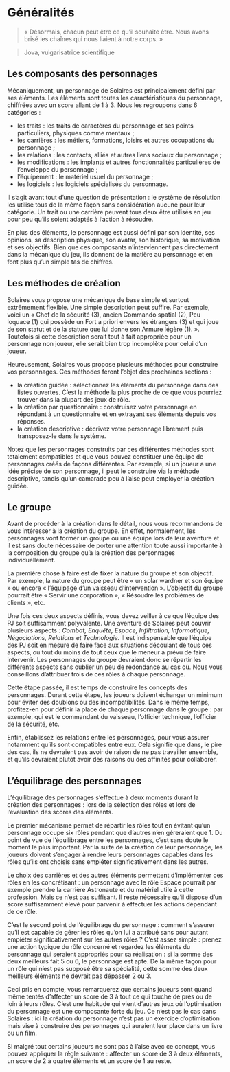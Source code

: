 # Généralités

> « Désormais, chacun peut être ce qu’il souhaite être. Nous avons brisé les cha&icirc;nes qui nous liaient à notre corps. »

> Jova, vulgarisatrice scientifique


## Les composants des personnages
Mécaniquement, un personnage de Solaires est principalement défini par ses éléments. Les éléments sont toutes les caractéristiques du personnage, chiffrées avec un score allant de 1 à 3. Nous les regroupons dans 6 catégories :
* les traits : les traits de caractères du personnage et ses points particuliers, physiques comme mentaux ;
* les carrières : les métiers, formations, loisirs et autres occupations du personnage ;
* les relations : les contacts, alliés et autres liens sociaux du personnage ;
* les modifications : les implants et autres fonctionnalités particulières de l’enveloppe du personnage ;
* l’équipement : le matériel usuel du personnage ;
* les logiciels : les logiciels spécialisés du personnage.

Il s’agit avant tout d’une question de présentation : le système de résolution les utilise tous de la même fa&ccedil;on sans considération aucune pour leur catégorie. Un trait ou une carrière peuvent tous deux être utilisés en jeu pour peu qu’ils soient adaptés à l’action à résoudre.

En plus des éléments, le personnage est aussi défini par son identité, ses opinions, sa description physique, son avatar, son historique, sa motivation et ses objectifs. Bien que ces composants n’interviennent pas directement dans la mécanique du jeu, ils donnent de la matière au personnage et en font plus qu’un simple tas de chiffres.

## Les méthodes de création
Solaires vous propose une mécanique de base simple et surtout extrêmement flexible. Une simple description peut suffire. Par exemple, voici un « Chef de la sécurité (3), ancien Commando spatial (2), Peu loquace (1) qui possède un Fort a priori envers les étrangers (3) et qui joue de son statut et de la stature que lui donne son Armure légère (1). ». Toutefois si cette description serait tout à fait appropriée pour un personnage non joueur, elle serait bien trop incomplète pour celui d’un joueur.

Heureusement, Solaires vous propose plusieurs méthodes pour construire vos personnages. Ces méthodes feront l’objet des prochaines sections :
* la création guidée : sélectionnez les éléments du personnage dans des listes ouvertes. C’est la méthode la plus proche de ce que vous pourriez trouver dans la plupart des jeux de rôle.
* la création par questionnaire : construisez votre personnage en répondant à un questionnaire et en extrayant ses éléments depuis vos réponses.
* la création descriptive : décrivez votre personnage librement puis transposez-le dans le système.

Notez que les personnages construits par ces différentes méthodes sont totalement compatibles et que vous pouvez constituer une équipe de personnages créés de fa&ccedil;ons différentes. Par exemple, si un joueur a une idée précise de son personnage, il peut le construire via la méthode descriptive, tandis qu’un camarade peu à l’aise peut employer la création guidée.

## Le groupe
Avant de procéder à la création dans le détail, nous vous recommandons de vous intéresser à la création du groupe. En effet, normalement, les personnages vont former un groupe ou une équipe lors de leur aventure et il est sans doute nécessaire de porter une attention toute aussi importante à la composition du groupe qu’à la création des personnages individuellement.

La première chose à faire est de fixer la nature du groupe et son objectif. Par exemple, la nature du groupe peut être « un solar wardner et son équipe » ou encore « l’équipage d’un vaisseau d’intervention ». L’objectif du groupe pourrait être « Servir une corporation », « Résoudre les problèmes de clients », etc.

Une fois ces deux aspects définis, vous devez veiller à ce que l’équipe des PJ soit suffisamment polyvalente. Une aventure de Solaires peut couvrir plusieurs aspects : *Combat, Enquête, Espace, Infiltration, Informatique, Négociations, Relations et Technologie.* Il est indispensable que l’équipe des PJ soit en mesure de faire face aux situations découlant de tous ces aspects, ou tout du moins de tout ceux que le meneur a prévu de faire intervenir. Les personnages du groupe devraient donc se répartir les différents aspects sans oublier un peu de redondance au cas où. Nous vous conseillons d’attribuer trois de ces rôles à chaque personnage.

Cette étape passée, il est temps de construire les concepts des personnages. Durant cette étape, les joueurs doivent échanger un minimum pour éviter des doublons ou des incompatibilités. Dans le même temps, profitez-en pour définir la place de chaque personnage dans le groupe : par exemple, qui est le commandant du vaisseau, l’officier technique, l’officier de la sécurité, etc.

Enfin, établissez les relations entre les personnages, pour vous assurer notamment qu’ils sont compatibles entre eux. Cela signifie que dans, le pire des cas, ils ne devraient pas avoir de raison de ne pas travailler ensemble, et qu’ils devraient plutôt avoir des raisons ou des affinités pour collaborer.

## L’équilibrage des personnages
L’équilibrage des personnages s’effectue à deux moments durant la création des personnages : lors de la sélection des rôles et lors de l’évaluation des scores des éléments.

Le premier mécanisme permet de répartir les rôles tout en évitant qu’un personnage occupe six rôles pendant que d’autres n’en géreraient que 1. Du point de vue de l’équilibrage entre les personnages, c’est sans doute le moment le plus important. Par la suite de la création de leur personnage, les joueurs doivent s’engager à rendre leurs personnages capables dans les rôles qu’ils ont choisis sans empiéter significativement dans les autres.

Le choix des carrières et des autres éléments permettent d’implémenter ces rôles en les concrétisant : un personnage avec le rôle Espace pourrait par exemple prendre la carrière Astronaute et du matériel utile à cette profession. Mais ce n’est pas suffisant. Il reste nécessaire qu’il dispose d’un score suffisamment élevé pour parvenir à effectuer les actions dépendant de ce rôle.

C’est le second point de l’équilibrage du personnage : comment s’assurer qu’il est capable de gérer les rôles qu’on lui a attribué sans pour autant empiéter significativement sur les autres rôles ? C’est assez simple : prenez une action typique du rôle concerné et regardez les éléments du personnage qui seraient appropriés pour sa réalisation : si la somme des deux meilleurs fait 5 ou 6, le personnage est apte. De la même fa&ccedil;on pour un rôle qui n’est pas supposé être sa spécialité, cette somme des deux meilleurs éléments ne devrait pas dépasser 2 ou 3.

<aside>
Ceci pris en compte, vous remarquerez que certains joueurs sont quand même tentés d’affecter un score de 3 à tout ce qui touche de près ou de loin à leurs rôles. C’est une habitude qui vient d’autres jeux où l’optimisation du personnage est une composante forte du jeu. Ce n’est pas le cas dans Solaires : ici la création du personnage n’est pas un exercice d’optimisation mais vise à construire des personnages qui auraient leur place dans un livre ou un film.

Si malgré tout certains joueurs ne sont pas à l’aise avec ce concept, vous pouvez appliquer la règle suivante : affecter un score de 3 à deux éléments, un score de 2 à quatre éléments et un score de 1 au reste.

</aside>